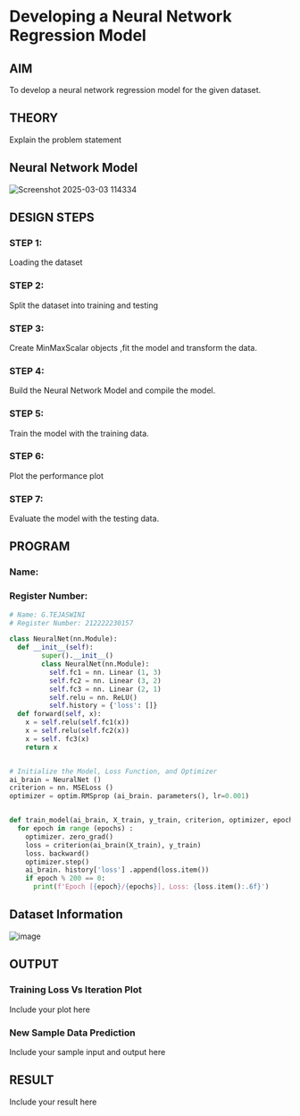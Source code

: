 # Developing a Neural Network Regression Model

## AIM

To develop a neural network regression model for the given dataset.

## THEORY

Explain the problem statement

## Neural Network Model

![Screenshot 2025-03-03 114334](https://github.com/user-attachments/assets/72cd7f3c-501f-4064-b858-5872c0cdefd4)


## DESIGN STEPS

### STEP 1:

Loading the dataset

### STEP 2:

Split the dataset into training and testing

### STEP 3:

Create MinMaxScalar objects ,fit the model and transform the data.

### STEP 4:

Build the Neural Network Model and compile the model.

### STEP 5:

Train the model with the training data.

### STEP 6:

Plot the performance plot

### STEP 7:

Evaluate the model with the testing data.

## PROGRAM
### Name:
### Register Number:
```python
# Name: G.TEJASWINI
# Register Number: 212222230157

class NeuralNet(nn.Module):
  def __init__(self):
        super().__init__()
        class NeuralNet(nn.Module):
          self.fc1 = nn. Linear (1, 3)
          self.fc2 = nn. Linear (3, 2)
          self.fc3 = nn. Linear (2, 1)
          self.relu = nn. ReLU()
          self.history = {'loss': []}
  def forward(self, x):
    x = self.relu(self.fc1(x))
    x = self.relu(self.fc2(x))
    x = self. fc3(x)
    return x


# Initialize the Model, Loss Function, and Optimizer
ai_brain = NeuralNet ()
criterion = nn. MSELoss ()
optimizer = optim.RMSprop (ai_brain. parameters(), lr=0.001)


def train_model(ai_brain, X_train, y_train, criterion, optimizer, epochs=2000) :
  for epoch in range (epochs) :
    optimizer. zero_grad()
    loss = criterion(ai_brain(X_train), y_train)
    loss. backward()
    optimizer.step()
    ai_brain. history['loss'] .append(loss.item())
    if epoch % 200 == 0:
      print(f'Epoch [{epoch}/{epochs}], Loss: {loss.item():.6f}')


```
## Dataset Information

![image](https://github.com/user-attachments/assets/b6905018-fc86-435a-8e52-27f12f55a82f)


## OUTPUT

### Training Loss Vs Iteration Plot

Include your plot here

### New Sample Data Prediction

Include your sample input and output here

## RESULT

Include your result here
